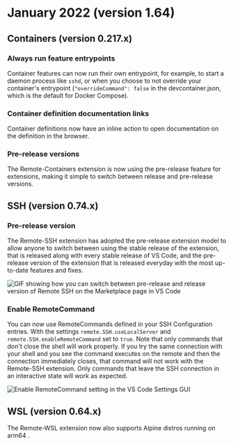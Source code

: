 # January 2022 (version 1.64)

## Containers (version 0.217.x)

### Always run feature entrypoints

Container features can now run their own entrypoint, for example, to start a daemon process like `sshd`, or when you choose to not override your container's entrypoint (`"overrideCommand": false` in the devcontainer.json, which is the default for Docker Compose).

### Container definition documentation links

Container definitions now have an inline action to open documentation on the definition in the browser.

### Pre-release versions

The Remote-Containers extension is now using the pre-release feature for extensions, making it simple to switch between release and pre-release versions.

## SSH (version 0.74.x)

### Pre-release version

The Remote-SSH extension has adopted the pre-release extension model to allow anyone to switch between using the stable release of the extension, that is released along with every stable release of VS Code, and the pre-release version of the extension that is released everyday with the most up-to-date features and fixes.

![GIF showing how you can switch between pre-release and release version of Remote SSH on the Marketplace page in VS Code](images/1_64/ssh-pre-release.gif)

### Enable RemoteCommand

You can now use RemoteCommands defined in your SSH Configuration entries. With the settings `remote.SSH.useLocalServer` and `remote.SSH.enableRemoteCommand` set to `true`. Note that only commands that don't close the shell will work properly. If you try the same connection with your shell and you see the command executes on the remote and then the connection immediately closes, that command will not work with the Remote-SSH extension. Only commands that leave the SSH connection in an interactive state will work as expected.

![Enable RemoteCommand setting in the VS Code Settings GUI](images/1_64/ssh-remote-command.png)

## WSL (version 0.64.x)

The Remote-WSL extension now also supports Alpine distros running on arm64 .
